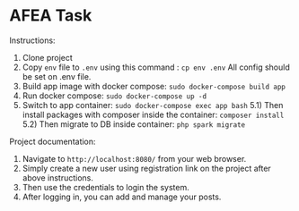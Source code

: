 # AFEA Task

Instructions:
1) Clone project
2) Copy `env` file to `.env` using this command : `cp env .env` All config should be set on .env file.
3) Build app image with docker compose: `sudo docker-compose build app`
4) Run docker compose: `sudo docker-compose up -d`
5) Switch to app container: `sudo docker-compose exec app bash`
5.1) Then install packages with composer inside the container: `composer install`
5.2) Then migrate to DB inside container: `php spark migrate`

Project documentation:
1) Navigate to `http://localhost:8080/` from your web browser.
2) Simply create a new user using registration link on the project after above instructions.
3) Then use the credentials to login the system.
4) After logging in, you can add and manage your posts.